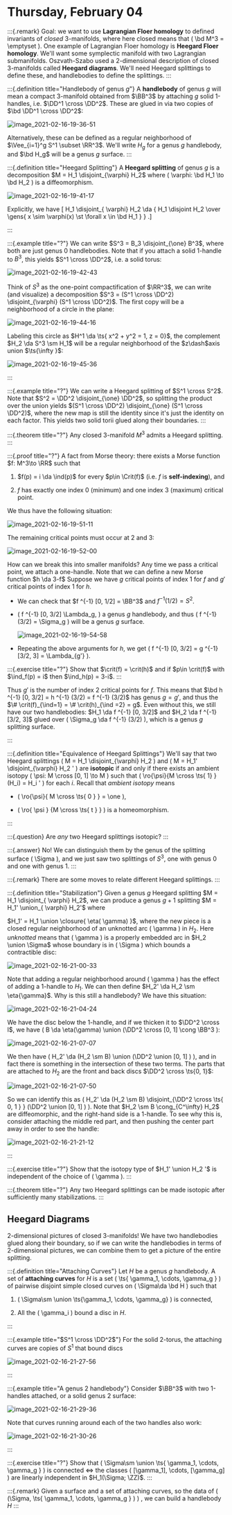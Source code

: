 # Thursday, February 04

:::{.remark}
Goal: we want to use **Lagrangian Floer homology** to defined invariants of *closed* 3-manifolds, where here closed means that \( \bd M^3 = \emptyset \).
One example of Lagrangian Floer homology is **Heegard Floer homology**.
We'll want some symplectic manifold with two Lagrangian submanifolds.
Oszvath-Szabo used a 2-dimensional description of closed 3-manifolds called **Heegard diagrams**.
We'll need Heegard splittings to define these, and handlebodies to define the splittings.
:::

:::{.definition title="Handlebody of genus $g$"}
A **handlebody** of genus $g$ will mean a compact 3-manifold obtained from $\BB^3$ by attaching $g$ solid 1-handles, i.e. $\DD^1 \cross \DD^2$.
These are glued in via two copies of $\bd \DD^1 \cross \DD^2$:

![image_2021-02-16-19-36-51](figures/image_2021-02-16-19-36-51.png)

Alternatively, these can be defined as a regular neighborhood of $\Vee_{i=1}^g S^1 \subset \RR^3$.
We'll write $H_g$ for a genus $g$ handlebody, and $\bd H_g$ will be a genus $g$ surface.
:::

:::{.definition title="Heegard Splitting"}
A **Heegard splitting** of genus $g$ is a decomposition $M = H_1 \disjoint_{\varphi} H_2$ where \( \varphi: \bd H_1 \to \bd H_2 \) is a diffeomorphism.

![image_2021-02-16-19-41-17](figures/image_2021-02-16-19-41-17.png)

Explicitly, we have
\[
H_1 \disjoint_{ \varphi} H_2 \da { H_1 \disjoint H_2 \over \gens{ x \sim \varphi(x) \st \forall x \in \bd H_1 } }
.\]

:::

:::{.example title="?"}
We can write $S^3 = B_3 \disjoint_{\one} B^3$, where both are just genus $0$ handlebodies.
Note that if you attach a solid 1-handle to $B^3$, this yields $S^1 \cross \DD^2$, i.e. a solid torus:

![image_2021-02-16-19-42-43](figures/image_2021-02-16-19-42-43.png)

Think of $S^3$ as the one-point compactification of $\RR^3$, we can write (and visualize) a decomposition $S^3 = (S^1 \cross \DD^2) \disjoint_{\varphi} (S^1 \cross \DD^2)$.
The first copy will be a neighborhood of a circle in the plane:

![image_2021-02-16-19-44-16](figures/image_2021-02-16-19-44-16.png)

Labeling this circle as $H^1 \da \ts{ x^2 + y^2 = 1, z = 0}$, the complement $H_2 \da S^3 \sm H_1$ will be a regular neighborhood of the $z\dash$axis union $\ts{\infty }$:

![image_2021-02-16-19-45-36](figures/image_2021-02-16-19-45-36.png)

:::

:::{.example title="?"}
We can write a Heegard splitting of $S^1 \cross S^2$. 
Note that $S^2 = \DD^2 \disjoint_{\one} \DD^2$, so splitting the product over the union yields $(S^1 \cross \DD^2) \disjoint_{\one} (S^1 \cross \DD^2)$, where the new map is still the identity since it's just the identity on each factor.
This yields two solid torii glued along their boundaries.
:::

:::{.theorem title="?"}
Any closed 3-manifold $M^3$ admits a Heegard splitting.
:::

:::{.proof title="?"}
A fact from Morse theory: there exists a Morse function $f: M^3\to \RR$ such that

1. $f(p) = i \da \ind(p)$ for every $p\in \Crit(f)$ (i.e. $f$ is **self-indexing**), and

2. $f$ has exactly one index $0$ (minimum) and one index $3$ (maximum) critical point.

We thus have the following situation:

![image_2021-02-16-19-51-11](figures/image_2021-02-16-19-51-11.png)

The remaining critical points must occur at 2 and 3:

![image_2021-02-16-19-52-00](figures/image_2021-02-16-19-52-00.png)

How can we break this into smaller manifolds?
Any time we pass a critical point, we attach a one-handle.
Note that we can define a new Morse function $h \da 3-f$
Suppose we have $g$ critical points of index 1 for $f$ and $g'$ critical points of index 1 for $h$.

- We can check that $f ^{-1} [0, 1/2] = \BB^3$ and $f ^{-1} (1/2) = S^2$.

- \( f ^{-1} [0, 3/2] \Lambda_g, \) a genus $g$ handlebody, and thus \( f ^{-1} (3/2) = \Sigma_g \) will be a genus $g$ surface.

  ![image_2021-02-16-19-54-58](figures/image_2021-02-16-19-54-58.png)

- Repeating the above arguments for $h$, we get \( f ^{-1} [0, 3/2] = g ^{-1} [3/2, 3] = \Lambda_{g'} \).


:::{.exercise title="?"}
Show that $\crit(f) = \crit(h)$ and if $p\in \crit(f)$ with $\ind_f(p) = i$ then $\ind_h(p) = 3-i$.
:::

Thus $g'$ is the number of index 2 critical points for $f$.
This means that $\bd h ^{-1} [0, 3/2] = h ^{-1} (3/2) = f ^{-1} (3/2)$ has genus $g=g'$, and thus the $\# \crit(f)_{\ind=1} = \# \crit(h)_{\ind =2} = g$.
Even without this, we still have our two handlebodies: $H_1 \da f ^{-1} [0, 3/2]$ and $H_2 \da f ^{-1} [3/2, 3]$ glued over \( \Sigma_g \da f ^{-1} (3/2) \), which is a genus $g$ splitting surface.

:::


:::{.definition title="Equivalence of Heegard Splittings"}
We'll say that two Heegard splittings \( M = H_1 \disjoint_{\varphi} H_2 \) and \( M = H_1' \disjoint_{\varphi} H_2 ' \) are **isotopic** if and only if there exists an ambient isotopy \( \psi: M \cross [0, 1] \to M \) such that \( \ro{\psi}{M \cross \ts{ 1} }(H_i) = H_i ' \) for each $i$.
Recall that *ambient isotopy* means

- \( \ro{\psi}{ M \cross \ts{ 0 } } = \one \),

- \( \ro{ \psi } {M \cross \ts{ t } } \) is a homeomorphism.

:::


:::{.question}
Are *any* two Heegard splittings isotopic?
:::

:::{.answer}
No! 
We can distinguish them by the genus of the splitting surface \( \Sigma \), and we just saw two splittings of $S^3$, one with genus 0 and one with genus 1.
:::

:::{.remark}
There are some moves to relate different Heegard splittings.
:::


:::{.definition title="Stabilization"}
Given a genus $g$ Heegard splitting $M = H_1 \disjoint_{ \varphi} H_2$, we can produce a genus $g+1$ splitting $M = H_1' \union_{ \varphi} H_2'$ where

$H_1' = H_1 \union \closure{ \eta( \gamma) }$, where the new piece is a closed regular neighborhood of an unknotted arc \( \gamma \) in $H_2$.
Here *unknotted* means that \( \gamma \) is a properly embedded arc in $H_2 \union \Sigma$ whose boundary is in \( \Sigma \) which bounds a contractible disc:

![image_2021-02-16-21-00-33](figures/image_2021-02-16-21-00-33.png)

Note that adding a regular neighborhood around \( \gamma \) has the effect of adding a 1-handle to $H_1$.
We can then define $H_2' \da H_2 \sm \eta{\gamma}$.
Why is this still a handlebody?
We have this situation:

![image_2021-02-16-21-04-24](figures/image_2021-02-16-21-04-24.png)

We have the disc below the 1-handle, and if we thicken it to $\DD^2 \cross I$, we have \( B \da \eta(\gamma) \union (\DD^2 \cross [0, 1] \cong \BB^3 \):

![image_2021-02-16-21-07-07](figures/image_2021-02-16-21-07-07.png)

We then have \( H_2' \da (H_2 \sm B) \union (\DD^2 \union [0, 1] ) \), and in fact there is something in the intersection of these two terms.
The parts that are attached to $H_2$ are the front and back discs $\DD^2 \cross \ts{0, 1}$:

![image_2021-02-16-21-07-50](figures/image_2021-02-16-21-07-50.png)

So we can identify this as \( H_2' \da (H_2 \sm B) \disjoint_{\DD^2 \cross \ts{ 0, 1 } } (\DD^2 \union [0, 1] ) \).
Note that $H_2 \sm B \cong_{C^\infty} H_2$ are diffeomorphic, and the right-hand side is a 1-handle.
To see why this is, consider attaching the middle red part, and then pushing the center part away in order to see the handle:

![image_2021-02-16-21-21-12](figures/image_2021-02-16-21-21-12.png)

:::

:::{.exercise title="?"}
Show that the isotopy type of $H_1' \union H_2 '$ is independent of the choice of \( \gamma \). 
:::

:::{.theorem title="?"}
Any two Heegard splittings can be made isotopic after sufficiently many stabilizations.
:::

## Heegard Diagrams

2-dimensional pictures of closed 3-manifolds!
We have two handlebodies glued along their boundary, so if we can write the handlebodies in terms of 2-dimensional pictures, we can combine them to get a picture of the entire splitting.


:::{.definition title="Attaching Curves"}
Let $H$ be a genus $g$ handlebody.
A set of **attaching curves** for $H$ is a set \( \ts{ \gamma_1, \cdots, \gamma_g } \)  of pairwise disjoint simple closed curves on \( \Sigma\da \bd H \) such that

1. \( \Sigma\sm \union \ts{\gamma_1, \cdots, \gamma_g} \) is connected, 

2. All the \( \gamma_i \) bound a disc in $H$.


:::


:::{.example title="$S^1 \cross \DD^2$"}
For the solid 2-torus, the attaching curves are copies of $S^1$ that bound discs

![image_2021-02-16-21-27-56](figures/image_2021-02-16-21-27-56.png)

:::


:::{.example title="A genus 2 handlebody"}
Consider $\BB^3$ with two 1-handles attached, or a solid genus 2 surface:

![image_2021-02-16-21-29-36](figures/image_2021-02-16-21-29-36.png)

Note that curves running around each of the two handles also work:

![image_2021-02-16-21-30-26](figures/image_2021-02-16-21-30-26.png)

:::



:::{.exercise title="?"}
Show that \( \Sigma\sm \union \ts{ \gamma_1, \cdots, \gamma_g } \)  is connected $\iff$ the classes \( [\gamma_1], \cdots, [\gamma_g] \) are linearly independent in $H_1(\Sigma; \ZZ)$.
:::


:::{.remark}
Given a surface and a set of attaching curves, so the data of \( (\Sigma, \ts{ \gamma_1, \cdots, \gamma_g } ) \) , we can build a handlebody $H$
:::



















